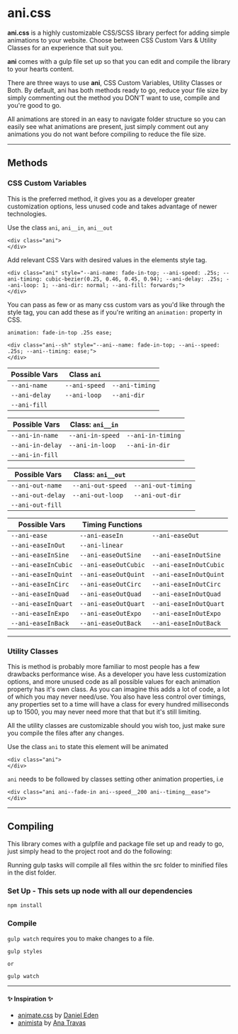 # ani.css

**ani.css** is a highly customizable CSS/SCSS library perfect for adding simple animations to your website. Choose between CSS Custom Vars &amp; Utility Classes for an experience that suit you.

**ani** comes with a gulp file set up so that you can edit and compile the library to your hearts content.

There are three ways to use **ani**, CSS Custom Variables, Utility Classes or Both. By default, ani has both methods ready to go, reduce your file size by simply commenting out the method you DON'T want to use, compile and you're good to go.

All animations are stored in an easy to navigate folder structure so you can easily see what animations are present, just simply comment out any animations you do not want before compiling to reduce the file size.

---

## Methods

### CSS Custom Variables

This is the preferred method, it gives you as a developer greater customization options, less unused code and takes advantage of newer technologies.

Use the class `ani`, `ani__in`, `ani__out`

```
<div class="ani">
</div>
```

Add relevant CSS Vars with desired values in the elements style tag.

```
<div class="ani" style="--ani-name: fade-in-top; --ani-speed: .25s; --ani-timing: cubic-bezier(0.25, 0.46, 0.45, 0.94); --ani-delay: .25s; --ani-loop: 1; --ani-dir: normal; --ani-fill: forwards;">
</div>
```

You can pass as few or as many css custom vars as you'd like through the style tag, you can add these as if you're writing an `animation:` property in CSS.

```
animation: fade-in-top .25s ease;
```

```
<div class="ani--sh" style="--ani--name: fade-in-top; --ani--speed: .25s; --ani--timing: ease;">
</div>
```

| Possible Vars | Class `ani`   |                |
| ------------- | ------------- | -------------- |
| `--ani-name`  | `--ani-speed` | `--ani-timing` |
| `--ani-delay` | `--ani-loop`  | `--ani-dir`    |
| `--ani-fill`  |               |                |

| Possible Vars    | Class: `ani__in` |                   |
| ---------------- | ---------------- | ----------------- |
| `--ani-in-name`  | `--ani-in-speed` | `--ani-in-timing` |
| `--ani-in-delay` | `--ani-in-loop`  | `--ani-in-dir`    |
| `--ani-in-fill`  |                  |                   |

| Possible Vars     | Class: `ani__out` |                    |
| ----------------- | ----------------- | ------------------ |
| `--ani-out-name`  | `--ani-out-speed` | `--ani-out-timing` |
| `--ani-out-delay` | `--ani-out-loop`  | `--ani-out-dir`    |
| `--ani-out-fill`  |                   |                    |

| Possible Vars       | Timing Functions     |                        |
| ------------------- | -------------------- | ---------------------- |
| `--ani-ease`        | `--ani-easeIn`       | `--ani-easeOut`        |
| `--ani-easeInOut`   | `--ani-linear`       |                        |
| `--ani-easeInSine`  | `--ani-easeOutSine`  | `--ani-easeInOutSine`  |
| `--ani-easeInCubic` | `--ani-easeOutCubic` | `--ani-easeInOutCubic` |
| `--ani-easeInQuint` | `--ani-easeOutQuint` | `--ani-easeInOutQuint` |
| `--ani-easeInCirc`  | `--ani-easeOutCirc`  | `--ani-easeInOutCirc`  |
| `--ani-easeInQuad`  | `--ani-easeOutQuad`  | `--ani-easeInOutQuad`  |
| `--ani-easeInQuart` | `--ani-easeOutQuart` | `--ani-easeInOutQuart` |
| `--ani-easeInExpo`  | `--ani-easeOutExpo`  | `--ani-easeInOutExpo`  |
| `--ani-easeInBack`  | `--ani-easeOutBack`  | `--ani-easeInOutBack`  |

---

### Utility Classes

This is method is probably more familiar to most people has a few drawbacks performance wise. As a developer you have less customization options, and more unused code as all possible values for each animation property has it's own class. As you can imagine this adds a lot of code, a lot of which you may never need/use. You also have less control over timings, any properties set to a time will have a class for every hundred milliseconds up to 1500, you may never need more that that but it's still limiting.

All the utility classes are customizable should you wish too, just make sure you compile the files after any changes.

Use the class `ani` to state this element will be animated

```
<div class="ani">
</div>
```

`ani` needs to be followed by classes setting other animation properties, i.e

```
<div class="ani ani--fade-in ani--speed__200 ani--timing__ease">
</div>
```

---

## Compiling

This library comes with a gulpfile and package file set up and ready to go, just simply head to the project root and do the following:

Running gulp tasks will compile all files within the src folder to minified files in the dist folder.

### Set Up - This sets up node with all our dependencies

```
npm install
```

### Compile

`gulp watch` requires you to make changes to a file.

```
gulp styles

or

gulp watch
```

---

#### :sparkles: Inspiration :sparkles:

-   [animate.css](https://daneden.github.io/animate.css/) by [Daniel Eden](https://daneden.me/)
-   [animista](http://animista.net/) by [Ana Travas](https://twitter.com/ana108)
